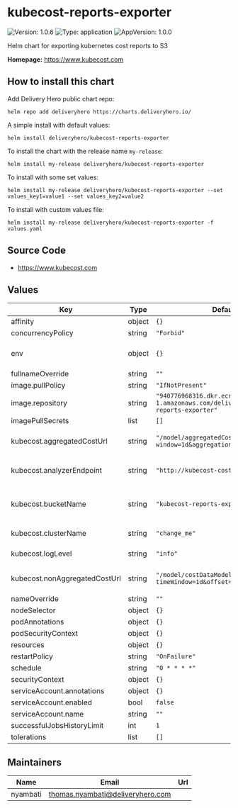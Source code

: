 # kubecost-reports-exporter

![Version: 1.0.6](https://img.shields.io/badge/Version-1.0.6-informational?style=flat-square) ![Type: application](https://img.shields.io/badge/Type-application-informational?style=flat-square) ![AppVersion: 1.0.0](https://img.shields.io/badge/AppVersion-1.0.0-informational?style=flat-square)

Helm chart for exporting kubernetes cost reports to S3

**Homepage:** <https://www.kubecost.com>

## How to install this chart

Add Delivery Hero public chart repo:

```console
helm repo add deliveryhero https://charts.deliveryhero.io/
```

A simple install with default values:

```console
helm install deliveryhero/kubecost-reports-exporter
```

To install the chart with the release name `my-release`:

```console
helm install my-release deliveryhero/kubecost-reports-exporter
```

To install with some set values:

```console
helm install my-release deliveryhero/kubecost-reports-exporter --set values_key1=value1 --set values_key2=value2
```

To install with custom values file:

```console
helm install my-release deliveryhero/kubecost-reports-exporter -f values.yaml
```

## Source Code

* <https://www.kubecost.com>

## Values

| Key | Type | Default | Description |
|-----|------|---------|-------------|
| affinity | object | `{}` |  |
| concurrencyPolicy | string | `"Forbid"` |  |
| env | object | `{}` | Extra environment variables |
| fullnameOverride | string | `""` |  |
| image.pullPolicy | string | `"IfNotPresent"` |  |
| image.repository | string | `"940776968316.dkr.ecr.eu-west-1.amazonaws.com/deliveryhero/kubecost-reports-exporter"` |  |
| imagePullSecrets | list | `[]` |  |
| kubecost.aggregatedCostUrl | string | `"/model/aggregatedCostModel?window=1d&aggregation=namespace"` | Url for aggregated cost report |
| kubecost.analyzerEndpoint | string | `"http://kubecost-cost-analyzer:9090"` | kubecost analyzer endpoint |
| kubecost.bucketName | string | `"kubecost-reports-exporter"` | S3 Bucket name for reports export |
| kubecost.clusterName | string | `"change_me"` | Name of the cluster |
| kubecost.logLevel | string | `"info"` | exporter log level. |
| kubecost.nonAggregatedCostUrl | string | `"/model/costDataModel?timeWindow=1d&offset=1d"` | Url for non-aggregated cost report |
| nameOverride | string | `""` |  |
| nodeSelector | object | `{}` |  |
| podAnnotations | object | `{}` |  |
| podSecurityContext | object | `{}` |  |
| resources | object | `{}` |  |
| restartPolicy | string | `"OnFailure"` |  |
| schedule | string | `"0 * * * *"` |  |
| securityContext | object | `{}` |  |
| serviceAccount.annotations | object | `{}` |  |
| serviceAccount.enabled | bool | `false` |  |
| serviceAccount.name | string | `""` |  |
| successfulJobsHistoryLimit | int | `1` |  |
| tolerations | list | `[]` |  |

## Maintainers

| Name | Email | Url |
| ---- | ------ | --- |
| nyambati | thomas.nyambati@deliveryhero.com |  |
